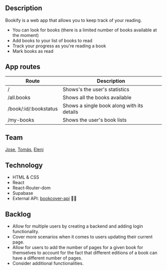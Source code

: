 ## Description
Bookify is a web app that allows you to keep track of your reading. 
- You can look for books (there is a limited number of books available at the moment)
- Add books to your list of books to read
- Track your progress as you're reading a book
- Mark books as read


## App routes

| Route                         | Description                                  |
| ----------------------------- | -------------------------------------------- |
| /                             | Shows's the user's statistics                |
| /all.books                    | Shows all the books available                |
| /book/:id/:bookstatus         | Shows a single book along with its details   |
| /my-books                     | Shows the user's book lists                  |

## Team
[Jose](https://github.com/Joseinacio25), [Tomás](https://github.com/tmartin87), [Eleni](https://github.com/nthTimeIsTheCharm)


## Technology
- HTML & CSS
- React
- React-Router-dom
- Supabase
- External API: [bookcover-api](https://github.com/w3slley/bookcover-api) 💖🙏

## Backlog
- Allow for multiple users by creating a backend and adding login functionality.
- Cover more scenarios when it comes to users updating their current page.
- Allow for users to add the number of pages for a given book for themselves to account for the fact that different editions of a book can have a different number of pages.
- Consider additional functionalities.
  
